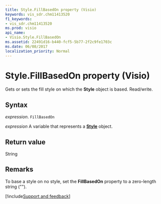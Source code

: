 ```yaml
---
title: Style.FillBasedOn property (Visio)
keywords: vis_sdr.chm11413520
f1_keywords:
- vis_sdr.chm11413520
ms.prod: visio
api_name:
- Visio.Style.FillBasedOn
ms.assetid: 22491d16-b440-fcf5-5b77-2f2c9fe1703c
ms.date: 06/08/2017
localization_priority: Normal
---
```



# Style.FillBasedOn property (Visio)

Gets or sets the fill style on which the  **Style** object is based. Read/write.


## Syntax

_expression_. `FillBasedOn`

_expression_ A variable that represents a **[Style](Visio.Style.md)** object.


## Return value

String


## Remarks

To base a style on no style, set the  **FillBasedOn** property to a zero-length string ("").

[!include[Support and feedback](~/includes/feedback-boilerplate.md)]